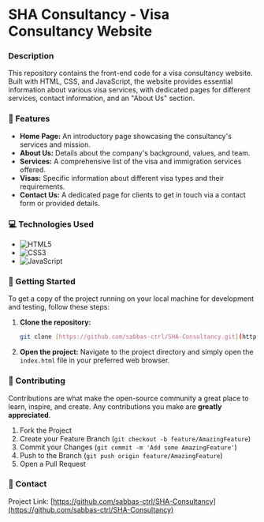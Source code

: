 # SHA Consultancy - Visa Consultancy Website

### Description
This repository contains the front-end code for a visa consultancy website. Built with HTML, CSS, and JavaScript, the website provides essential information about various visa services, with dedicated pages for different services, contact information, and an "About Us" section.

### 🌟 Features
* **Home Page:** An introductory page showcasing the consultancy's services and mission.
* **About Us:** Details about the company's background, values, and team.
* **Services:** A comprehensive list of the visa and immigration services offered.
* **Visas:** Specific information about different visa types and their requirements.
* **Contact Us:** A dedicated page for clients to get in touch via a contact form or provided details.

### 💻 Technologies Used
* ![HTML5](https://img.shields.io/badge/html5-%23E34F26.svg?style=for-the-badge&logo=html5&logoColor=white)
* ![CSS3](https://img.shields.io/badge/css3-%231572B6.svg?style=for-the-badge&logo=css3&logoColor=white)
* ![JavaScript](https://img.shields.io/badge/javascript-%23323330.svg?style=for-the-badge&logo=javascript&logoColor=%23F7DF1E)

### 🚀 Getting Started
To get a copy of the project running on your local machine for development and testing, follow these steps:

1.  **Clone the repository:**
    ```bash
    git clone [https://github.com/sabbas-ctrl/SHA-Consultancy.git](https://github.com/sabbas-ctrl/SHA-Consultancy.git)
    ```
2.  **Open the project:**
    Navigate to the project directory and simply open the `index.html` file in your preferred web browser.

### 👋 Contributing
Contributions are what make the open-source community a great place to learn, inspire, and create. Any contributions you make are **greatly appreciated**.

1.  Fork the Project
2.  Create your Feature Branch (`git checkout -b feature/AmazingFeature`)
3.  Commit your Changes (`git commit -m 'Add some AmazingFeature'`)
4.  Push to the Branch (`git push origin feature/AmazingFeature`)
5.  Open a Pull Request

### 📧 Contact
Project Link: [https://github.com/sabbas-ctrl/SHA-Consultancy](https://github.com/sabbas-ctrl/SHA-Consultancy)
